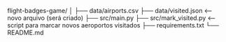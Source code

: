 flight-badges-game/
│
├── data/airports.csv
├── data/visited.json      <-- novo arquivo (será criado)
├── src/main.py
├── src/mark_visited.py    <-- script para marcar novos aeroportos visitados
├── requirements.txt
└── README.md
